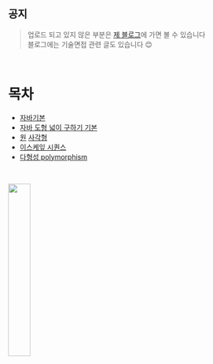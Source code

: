 
## 공지 

>  업로드 되고 있지 않은 부분은
[제 블로그](https://praybe.tistory.com/category/%EA%B8%B0%EC%88%A0%EB%A9%B4%EC%A0%91%EC%A4%80%EB%B9%84)에 가면 볼 수 있습니다 <br/>
> 블로그에는 기술면접 관련 글도 있습니다 😊 
<br/>

# 목차
- [자바기본](https://github.com/praybe/KOSMO/tree/main/eclipse-workspace/java_variable/src/java_variable)
- [자바 도형 넓이 구하기 기본](https://github.com/praybe/KOSMO/tree/main/eclipse-workspace/java_area/src)
 - [원](https://github.com/praybe/KOSMO/blob/main/eclipse-workspace/java_area/src/CircleArea.java) [사각형](https://github.com/praybe/KOSMO/blob/main/eclipse-workspace/java_area/src/RecArea.java)
 - [이스케잎 시퀀스](https://github.com/praybe/KOSMO/blob/main/eclipse-workspace/java_area/src/EscapeSequences.java)
- [다형성 polymorphism](https://github.com/praybe/KOSMO/tree/main/eclipse-workspace/java_polymorphism/src/edu/kosmo/ex)
<br/>
<p>
<img src="https://github.com/praybe/private/blob/62ee87b4bdfda035a22aa06504cf286e6344f76a/image/img%20(2).jpg" width="30%" height="30%">
</p>
<br/>


